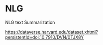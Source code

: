 # NLG
NLG text Summarization

https://dataverse.harvard.edu/dataset.xhtml?persistentId=doi:10.7910/DVN/0TJX8Y
